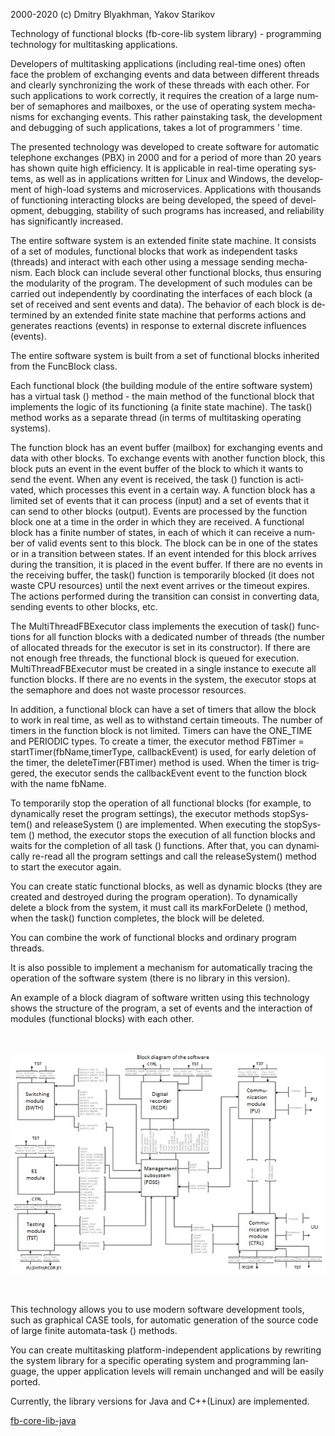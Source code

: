 <html>

<head>
</head>

<body lang=RU style='tab-interval:35.4pt'>

<div class=WordSection1>

<p class=MsoNormal><span lang=EN-US style='mso-ansi-language:EN-US'>2000-2020 (c) Dmitry <span
class=SpellE>Blyakhman</span>, <span class=SpellE>Yakov</span> <span
class=SpellE>Starikov</span> <o:p></o:p></span></p>

<p class=MsoNormal><span lang=EN-US style='mso-ansi-language:EN-US'>Technology of functional blocks (<span class=SpellE>fb</span>-core-lib system library) - programming
technology for multitasking applications.<o:p></o:p></span></p>

<p class=MsoNormal><span lang=EN-US style='mso-ansi-language:EN-US'>Developers
of multitasking applications (including real-time ones) often face the problem
of exchanging events and data between different threads and clearly
synchronizing the work of these threads with each other. For such applications
to work correctly, it requires the creation of a large number of semaphores and
mailboxes, or the use of operating system mechanisms for exchanging events.
This rather painstaking task, the development and debugging of such
applications, takes a lot of programmers ' time.<o:p></o:p></span></p>

<p class=MsoNormal><span lang=EN-US style='mso-ansi-language:EN-US'>The
presented technology was developed to create software for automatic telephone
exchanges (PBX) in 2000 and for a period of more than 20 years has shown quite
high efficiency. It is applicable in real-time operating systems, as well as in
applications written for Linux and Windows, the development of high-load systems
and <span class=SpellE>microservices</span>. Applications with thousands of
functioning interacting blocks are being developed, the speed of development,
debugging, stability of such programs has increased, and reliability has
significantly increased.<o:p></o:p></span></p>

<p class=MsoNormal><span lang=EN-US style='mso-ansi-language:EN-US'>The entire
software system is an extended finite state machine. It consists of a set of
modules, functional blocks that work as independent tasks (threads) and
interact with each other using a message sending mechanism. Each block can
include several other functional blocks, thus ensuring the modularity of the
program. The development of such modules can be carried out independently by
coordinating the interfaces of each block (a set of received and sent events
and data). The behavior of each block is determined by an extended finite state
machine that performs actions and generates reactions (events) in response to
external discrete influences (events).<o:p></o:p></span></p>

<p class=MsoNormal><span lang=EN-US style='mso-ansi-language:EN-US'>The entire
software system is built from a set of functional blocks inherited from the <span
class=SpellE>FuncBlock</span> class.<o:p></o:p></span></p>

<p class=MsoNormal><span lang=EN-US style='mso-ansi-language:EN-US'>Each
functional block (the building module of the entire software system) has a
virtual task () method - the main method of the functional block that
implements the logic of its functioning (a finite state machine). The <span
class=GramE>task(</span>) method works as a separate thread (in terms of
multitasking operating systems).<o:p></o:p></span></p>

<p class=MsoNormal><span lang=EN-US style='mso-ansi-language:EN-US'>The
function block has an event buffer (mailbox) for exchanging events and data
with other blocks. To exchange events with another function block, this block
puts an event in the event buffer of the block to which it wants to send the
event. When any event is received, the task () function is activated, which
processes this event in a certain way. A function block has a limited set of
events that it can process (input) and a set of events that it can send to
other blocks (output). Events are processed by the function block one at a time
in the order in which they are received. A functional block has a finite number
of states, in each of which it can receive a number of valid events sent to
this block. The block can be in one of the states or in a transition between
states. If an event intended for this block arrives during the transition, it
is placed in the event buffer. If there are no events in the receiving buffer,
the <span class=GramE>task(</span>) function is temporarily blocked (it does
not waste CPU resources) until the next event arrives or the timeout expires.
The actions performed during the transition can consist in converting data,
sending events to other blocks, etc.<o:p></o:p></span></p>

<p class=MsoNormal><span lang=EN-US style='mso-ansi-language:EN-US'>The <span
class=SpellE>MultiThreadFBExecutor</span> class implements the execution of <span
class=GramE>task(</span>) functions for all function blocks with a dedicated
number of threads (the number of allocated threads for the executor is set in
its constructor). If there are not enough free threads, the functional block is
queued for execution. <span class=SpellE>MultiThreadFBExecutor</span> must be
created in a single instance to execute all function blocks. If there are no
events in the system, the executor stops at the semaphore and does not waste
processor resources.<o:p></o:p></span></p>

<p class=MsoNormal><span lang=EN-US style='mso-ansi-language:EN-US'>In
addition, a functional block can have a set of timers that allow the block to
work in real time, as well as to withstand certain timeouts. The number of
timers in the function block is not limited. Timers can have the ONE_TIME and
PERIODIC types. To create a timer, the executor method <span class=SpellE>FBTimer</span>
= <span class=SpellE><span class=GramE>startTimer</span></span><span
class=GramE>(</span><span class=SpellE>fbName,timerType</span>, <span
class=SpellE>callbackEvent</span>) is used, for early deletion of the timer,
the <span class=SpellE>deleteTimer</span>(<span class=SpellE>FBTimer</span>)
method is used. When the timer is triggered, the executor sends the <span
class=SpellE>callbackEvent</span> event to the function block with the name <span
class=SpellE>fbName</span>.<o:p></o:p></span></p>

<p class=MsoNormal><span lang=EN-US style='mso-ansi-language:EN-US'>To
temporarily stop the operation of all functional blocks (for example, to
dynamically reset the program settings), the executor methods <span
class=SpellE><span class=GramE>stopSystem</span></span><span class=GramE>(</span>)
and <span class=SpellE>releaseSystem</span> () are implemented. When executing
the <span class=SpellE>stopSystem</span> () method, the executor stops the
execution of all function blocks and waits for the completion of all task ()
functions. After that, you can dynamically re-read all the program settings and
call the <span class=SpellE><span class=GramE>releaseSystem</span></span><span
class=GramE>(</span>) method to start the executor again.<o:p></o:p></span></p>

<p class=MsoNormal><span lang=EN-US style='mso-ansi-language:EN-US'>You can
create static functional blocks, as well as dynamic blocks (they are created
and destroyed during the program operation). To dynamically delete a block from
the system, it must call its <span class=SpellE>markForDelete</span> () method,
when the <span class=GramE>task(</span>) function completes, the block will be
deleted.<o:p></o:p></span></p>

<p class=MsoNormal><span lang=EN-US style='mso-ansi-language:EN-US'>You can
combine the work of functional blocks and ordinary program threads.<o:p></o:p></span></p>

<p class=MsoNormal><span lang=EN-US style='mso-ansi-language:EN-US'>It is also
possible to implement a mechanism for automatically tracing the operation of
the software system (there is no library in this version).<o:p></o:p></span></p>

<p class=MsoNormal><span lang=EN-US style='mso-ansi-language:EN-US'>An example
of a block diagram of software written using this technology shows the
structure of the program, a set of events and the interaction of modules
(functional blocks) with each other.<o:p></o:p></span></p>

<p class=MsoNormal><span lang=EN-US style='mso-ansi-language:EN-US'><o:p>&nbsp;</o:p></span></p>
<img src="https://github.com/dblyakhman/fb-core-lib-java/blob/main/fb.jpg" alt="An example
of a block diagram of software written using this technology">
<p class=MsoNormal><span lang=EN-US style='mso-ansi-language:EN-US'><o:p>&nbsp;</o:p></span></p>

<p class=MsoNormal><span lang=EN-US style='mso-ansi-language:EN-US'>This
technology allows you to use modern software development tools, such as
graphical CASE tools, for automatic generation of the source code of large
finite automata-task () methods.<o:p></o:p></span></p>

<p class=MsoNormal><span lang=EN-US style='mso-ansi-language:EN-US'>You can
create multitasking platform-independent applications by rewriting the system
library for a specific operating system and programming language, the upper
application levels will remain unchanged and will be easily ported.<o:p></o:p></span></p>

<p class=MsoNormal><span lang=EN-US style='mso-ansi-language:EN-US'>Currently, the
library versions for Java and C+<span class=GramE>+(</span>Linux) are
implemented.<o:p></o:p></span></p>
  
<a href="https://github.com/dblyakhman/fb-core-lib-java">fb-core-lib-java</a>

</div>

</body>

</html>
